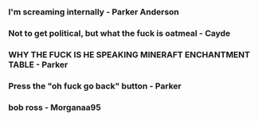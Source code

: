 ### I'm screaming internally - Parker Anderson

### Not to get political, but what the fuck is oatmeal - Cayde

### WHY THE FUCK IS HE SPEAKING MINERAFT ENCHANTMENT TABLE - Parker

### Press the "oh fuck go back" button - Parker

### bob ross - Morganaa95
